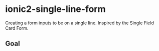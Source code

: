 # ionic2-single-line-form
Creating a form inputs to be on a single line. Inspired by the Single Field Card Form.

## Goal

